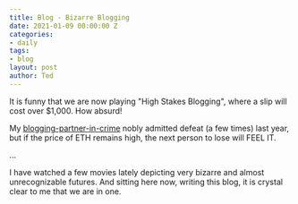 ```yaml
---
title: Blog - Bizarre Blogging
date: 2021-01-09 00:00:00 Z
categories:
- daily
tags:
- blog
layout: post
author: Ted
---
```


It is funny that we are now playing "High Stakes Blogging", where a slip will cost over $1,000. How absurd! 

My [blogging-partner-in-crime](jonnyspicer.com) nobly admitted defeat (a few times) last year, but if the price of ETH remains high, the next person to lose will FEEL IT.

...

I have watched a few movies lately depicting very bizarre and almost unrecognizable futures. And sitting here now, writing this blog, it is crystal clear to me that we are in one. 
